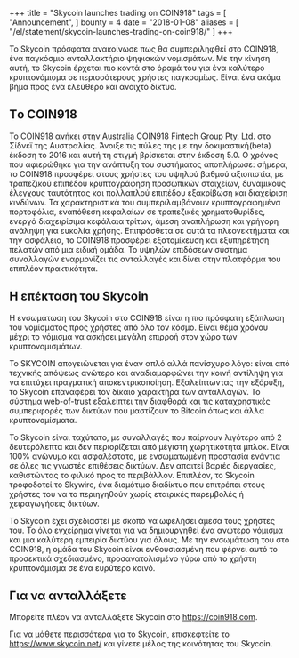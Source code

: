 +++
title = "Skycoin launches trading on COIN918"
tags = [
    "Announcement",
]
bounty = 4
date = "2018-01-08"
aliases = [
	"/el/statement/skycoin-launches-trading-on-coin918/"
]
+++

Το Skycoin πρόσφατα ανακοίνωσε πως θα συμπεριληφθεί στο COIN918, ένα παγκόσμιο ανταλλακτήριο ψηφιακών νομισμάτων. Με την κίνηση αυτή, το Skycoin έρχεται πιο κοντά στο όραμά του για ένα καλύτερο κρυπτονόμισμα σε περισσότερους χρήστες παγκοσμίως. Είναι ένα ακόμα βήμα προς ένα ελεύθερο και ανοιχτό δίκτυο.

## Tο COIN918

Το COIN918 ανήκει στην Australia COIN918 Fintech Group Pty. Ltd. στο Σίδνεϊ της Αυστραλίας. Άνοιξε τις πύλες της με την δοκιμαστική(beta) έκδοση το 2016 και αυτή τη στιγμή βρίσκεται στην έκδοση 5.0. Ο χρόνος που αφιερώθηκε για την ανάπτυξη του συστήματος αποπλήρωσε: σήμερα, το COIN918 προσφέρει στους χρήστες του υψηλού βαθμού αξιοπιστία, με τραπεζικού επιπέδου κρυπτογράφηση προσωπικών στοιχείων, δυναμικούς έλεγχους ταυτότητας και πολλαπλού επιπέδου εξακρίβωση και διαχείριση κινδύνων. Τα χαρακτηριστικά του συμπεριλαμβάνουν κρυπτογραφημένα πορτοφόλια, εναπόθεση κεφαλαίων σε τραπεζικές χρηματοθυρίδες, ενεργά διαχειρίσιμα κεφάλαια τρίτων, άμεση αναπλήρωση και γρήγορη ανάληψη για ευκολία χρήσης.
Επιπρόσθετα σε αυτά τα πλεονεκτήματα και την ασφάλεια, το COIN918 προσφέρει εξατομίκευση  και εξυπηρέτηση πελατών από μια ειδική ομάδα. Το υψηλών επιδόσεων σύστημα συναλλαγών εναρμονίζει τις ανταλλαγές και δίνει στην πλατφόρμα του επιπλέον πρακτικότητα.

## Η επέκταση του Skycoin

Η ενσωμάτωση του Skycoin στο COIN918 είναι η πιο πρόσφατη εξάπλωση του νομίσματος προς χρήστες από όλο τον κόσμο. Είναι θέμα χρόνου μέχρι το νόμισμα να ασκήσει μεγάλη επιρροή στον χώρο των κρυπτονομισμάτων.

Το SKYCOIN απογειώνεται για έναν απλό αλλά πανίσχυρο λόγο: είναι από τεχνικής απόψεως ανώτερο και αναδιαμορφώνει την κοινή αντίληψη για να επιτύχει πραγματική αποκεντρικοποίηση. Εξαλείπτωντας την εξόρυξη, το Skycoin επαναφέρει τον δίκαιο χαρακτήρα των ανταλλαγών. Το σύστημα web-of-trust εξαλείπτει την διαφθορά και τις καταχρηστικές συμπεριφορές των δικτύων που μαστίζουν το Bitcoin όπως και άλλα κρυπτονομίσματα.

Το Skycoin είναι ταχύτατο, με συναλλαγές που παίρνουν λιγότερο από 2 δευτερόλεπτα και δεν περιορίζεται από μέγιστη χωρητικότητα μπλοκ. Είναι 100% ανώνυμο και ασφαλέστατο, με ενσωματωμένη προστασία ενάντια σε όλες τις γνωστές επιθέσεις δικτύων. Δεν απαιτεί βαριές διεργασίες, καθιστώντας το φιλικό προς το περιβάλλον. Επιπλέον, το Skycoin τροφοδοτεί το Skywire, ένα διομότιμο διαδίκτυο που επιτρέπει στους χρήστες του να το περιηγηθούν χωρίς εταιρικές παρεμβολές ή χειραγωγήσεις δικτύων.

Το Skycoin έχει σχεδιαστεί με σκοπό να ωφελήσει άμεσα τους χρήστες του. Το όλο εγχείρημα γίνεται για να δημιουργηθεί ένα ανώτερο νόμισμα και μια καλύτερη εμπειρία δικτύου για όλους. Με την ενσωμάτωση του στο COIN918, η ομάδα του Skycoin είναι ενθουσιασμένη που φέρνει αυτό το προσεκτικά σχεδιασμένο, προσανατολισμένο γύρω από το χρήστη κρυπτονόμισμα σε ένα ευρύτερο κοινό.


## Για να ανταλλάξετε

Μπορείτε πλέον να ανταλλάξετε Skycoin στο https://coin918.com.

Για να μάθετε περισσότερα για το Skycoin, επισκεφτείτε το https://www.skycoin.net/ και γίνετε μέλος της κοινότητας του Skycoin.
